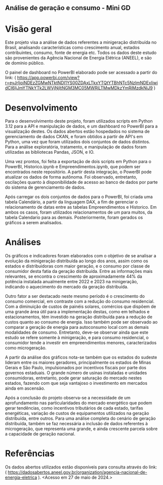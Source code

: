## Análise de geração e consumo - Mini GD

# Visão geral

Este projeto visa a análise de dados referentes a minigeração distribuída no Brasil, analisando características como crescimento anual, estados contribuintes, consumo, fonte de energia etc. Todos os dados deste estudo são provenientes da Agência Nacional de Energia Elétrica (ANEEL), e são de domínio público. 

O painel de dashboard no PowerBI elaborado pode ser acessado a partir do link: ( https://app.powerbi.com/view?r=eyJrIjoiNDEzZGMwNTktNDI1YS00ZDAxLTkxYTQtYTBhNTc5NzlmNDExIiwidCI6IjJmYTNkYTk2LWVjNjItNGM3MC05MWRjLTMwMDkzYmRiMzdkNiJ9 ) 


# Desenvolvimento

Para o desenvolvimento deste projeto, foram utilizados scripts em Python 3.12 para a API e manipulação de dados, e um dashboard no PowerBI para a visualização destes.
Os dados abertos estão hospedados no sistema de gerenciamento de dados CKAN, e foram obtidos a partir de API's em Python, uma vez que foram utilizados dois conjuntos de dados distintos. Para a análise exploratória, tratamento, e manipulação de dados foram utilizadas as bibliotecas Pandas, JSON, e IO. 

Uma vez prontos, foi feita a exportação de dois scripts em Python para o PowerBI, Historico.ipynb e Empreendimentos.ipynb, que podem ser encontrados neste repositório. A partir desta integração, o PowerBI pode atualizar os dados de forma autônoma. Foi observado, entretanto, oscilações quanto à disponibilidade de acesso ao banco de dados por parte do sistema de gerenciamento de dados. 

Após carregar os dois conjuntos de dados para o PowerBI, foi criada uma tabela Calendário, a partir da linguagem DAX, a fim de gerenciar o relacionamento de datas entre as tabelas Empreendimentos e Historico. Em ambos os casos, foram utilizados relacionamentos de um para muitos, da tabela Calendario para as demais. Posteriormente, foram gerados os gráficos a serem analisados.


# Análises

Os gráficos e indicadores foram elaborados com o objetivo de se analisar a evolução da minigeração distribuída ao longo dos anos, assim como os estados e distribuidoras com maior geração, e o consumo por classe de consumidor desta fatia da geração distribuída. Entre as informações mais relevantes, se encontra o crescimento de aproximadamente 44% da potência instalada anualmente entre 2022 e 2023 na minigeração, indicando o aquecimento do mercado da geração distribuída.
 
Outro fator a ser destacado neste mesmo período é o crescimento do consumo comercial, em contraste com a redução do consumo residencial. Com a diminuição de custos de painéis solares, comércios que dispõem de uma grande área útil para a implementação destas, como em telhados e estacionamentos, têm investido na geração distribuída para a redução de custos quanto ao consumo de energia. Isso também pode ser observado ao comparar a geração de energia para autoconsumo local com as demais modalidades de consumo. Entretanto, deve-se observar ainda que este estudo se refere somente à minigeração, e para consumo residencial, o consumidor tende a investir em empreendimentos menores, caracterizados como microgeração.

A partir da análise dos gráficos nota-se também que os estados do sudeste lideram entre os maiores geradores, principalmente os estados de Minas Gerais e São Paulo, impulsionados por incentivos fiscais por parte dos governos estaduais. O grande número de usinas instaladas e unidades consumidoras, entretanto, pode gerar saturação do mercado nestes estados, fazendo com que seja vantajoso o investimento em mercados ainda em ascensão.

Após a conclusão do projeto observa-se a necessidade de um aprofundamento nas particularidades do mercado energético que podem gerar tendências, como incentivos tributários de cada estado, tarifas energéticas, variação de custos de equipamentos utilizados na geração distribuída, entre outros. Para uma análise completa do cenário de geração distribuída, também se faz necessária a inclusão de dados referentes à microgeração, que representa uma grande, e ainda crescente parcela sobre a capacidade de geração nacional.


# Referências

Os dados abertos utilizados estão disponíveis para consulta através do link: ( https://dadosabertos.aneel.gov.br/organization/agencia-nacional-de-energia-eletrica ). <Acesso em 27 de maio de 2024.>

